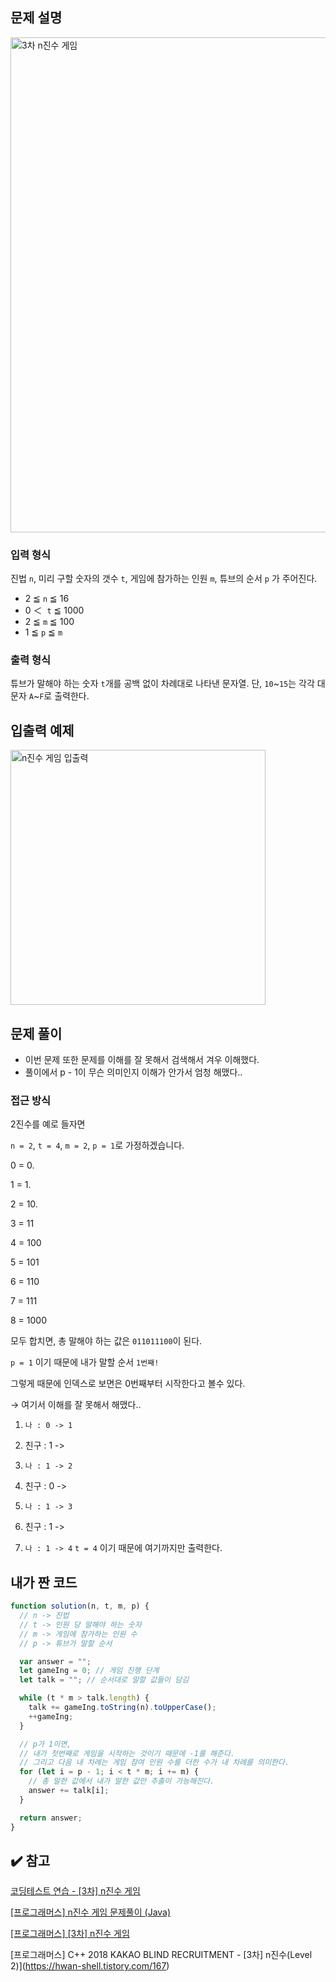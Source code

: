 ## 문제 설명

<img width="792" alt="3차 n진수 게임" src="https://user-images.githubusercontent.com/47416686/124216261-cc740200-db30-11eb-9314-31c4a1313faf.png">

### **입력 형식**

진법 `n`, 미리 구할 숫자의 갯수 `t`, 게임에 참가하는 인원 `m`, 튜브의 순서 `p` 가 주어진다.

- 2 ≦ `n` ≦ 16
- 0 ＜  `t` ≦ 1000
- 2 ≦ `m` ≦ 100
- 1 ≦ `p` ≦ `m`

### **출력 형식**

튜브가 말해야 하는 숫자 `t`개를 공백 없이 차례대로 나타낸 문자열. 단, `10`~`15`는 각각 대문자 `A`~`F`로 출력한다.

## 입출력 예제

<img width="408" alt="n진수 게임 입출력" src="https://user-images.githubusercontent.com/47416686/124216264-cf6ef280-db30-11eb-9c9a-e64eb4eef054.png">

## 문제 풀이

- 이번 문제 또한 문제를 이해를 잘 못해서 검색해서 겨우 이해했다.
- 풀이에서 p - 1이 무슨 의미인지 이해가 안가서 엄청 해맸다..

### 접근 방식

2진수를 예로 들자면

`n = 2`, `t = 4`, `m = 2`, `p = 1`로 가정하겠습니다.

0 = 0.

1 = 1.

2 = 10.

3 = 11

4 = 100

5 = 101

6 = 110

7 = 111

8 = 1000

모두 합치면, 총 말해야 하는 값은 `011011100`이 된다.

`p = 1` 이기 때문에
내가 말할 순서 `1번째!`

그렇게 때문에 인덱스로 보면은 0번째부터 시작한다고 볼수 있다.

→ 여기서 이해를 잘 못해서 해맸다..

1. `나 : 0 -> 1`

2. 친구 : 1 ->

3. `나 : 1 -> 2`

4. 친구 : 0 ->

5. `나 : 1 -> 3`

6. 친구 : 1 ->

7. `나 : 1 -> 4` `t = 4` 이기 때문에 여기까지만 출력한다.

## 내가 짠 코드

```jsx
function solution(n, t, m, p) {
  // n -> 진법
  // t -> 인원 당 말해야 하는 숫자
  // m -> 게임에 참가하는 인원 수
  // p -> 튜브가 말할 순서

  var answer = "";
  let gameIng = 0; // 게임 진행 단계
  let talk = ""; // 순서대로 말할 값들이 담김

  while (t * m > talk.length) {
    talk += gameIng.toString(n).toUpperCase();
    ++gameIng;
  }

  // p가 1이면,
  // 내가 첫번째로 게임을 시작하는 것이기 때문에 -1를 해준다.
  // 그리고 다음 내 차례는 게임 참여 인원 수를 더한 수가 내 차례를 의미한다.
  for (let i = p - 1; i < t * m; i += m) {
    // 총 말한 값에서 내가 말한 값만 추출이 가능해진다.
    answer += talk[i];
  }

  return answer;
}
```

## ✔️ 참고

[코딩테스트 연습 - [3차] n진수 게임](https://programmers.co.kr/learn/courses/30/lessons/17687)

[[프로그래머스] n진수 게임 문제풀이 (Java)](https://velog.io/@ajufresh/%ED%94%84%EB%A1%9C%EA%B7%B8%EB%9E%98%EB%A8%B8%EC%8A%A4-n%EC%A7%84%EC%88%98-%EA%B2%8C%EC%9E%84-%EB%AC%B8%EC%A0%9C%ED%92%80%EC%9D%B4-Java)

[[프로그래머스] [3차] n진수 게임](https://jongbeom-dev.tistory.com/158)

[프로그래머스] C++ 2018 KAKAO BLIND RECRUITMENT - [3차] n진수(Level 2)](https://hwan-shell.tistory.com/167)

